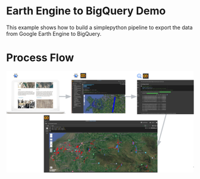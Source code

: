# Earth Engine to BigQuery Demo

This example shows how to build a simplepython pipeline to export the data  from Google Earth Engine
to BigQuery.  

# Process Flow
![Preview](./Processflow.png)


